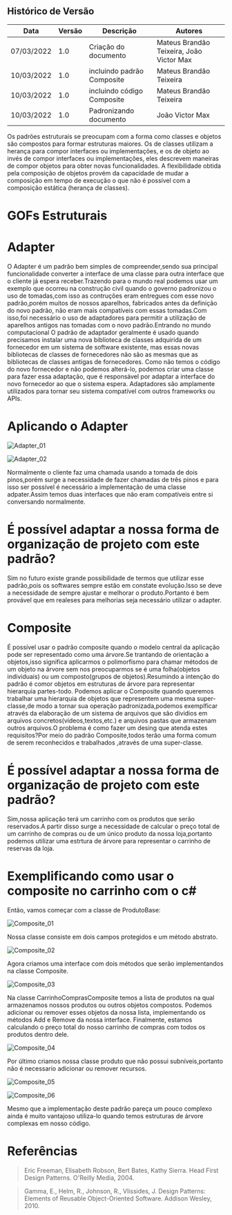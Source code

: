 ## Histórico de Versão

| Data | Versão | Descrição | Autores |
| -------- | -------- | -------- | ---|
| 07/03/2022     |  1.0  | Criação do documento  | Mateus Brandão Teixeira, João Victor Max
| 10/03/2022     |  1.0  | incluindo padrão Composite | Mateus Brandão Teixeira
 10/03/2022     |  1.0  | incluindo código Composite | Mateus Brandão Teixeira
  10/03/2022     |  1.0  | Padronizando documento | João Victor Max

Os padrões estruturais se preocupam com a forma como classes e objetos são compostos para formar estruturas maiores. Os de classes utilizam a herança para compor interfaces ou implementações, e os de objeto ao invés de compor interfaces ou implementações, eles descrevem maneiras de compor objetos para obter novas funcionalidades. A flexibilidade obtida pela composição de objetos provém da capacidade de mudar a composição em tempo de execução o que não é possível com a composição estática (herança de classes).

# GOFs Estruturais

# Adapter 
O Adapter é um padrão bem simples de compreender,sendo sua principal funcionalidade converter a interface de uma classe para outra interface que o cliente já espera receber.Trazendo para o mundo real podemos usar um exemplo que ocorreu na construção civil quando o governo padronizou o uso de tomadas,com isso as contruções eram entregues com esse novo padrão,porém muitos de nossos aparelhos, fabricados antes da definição do novo padrão, não eram mais compatíveis com essas tomadas.Com isso,foi necessário o uso de adaptadores para permitir a utilização de aparelhos antigos nas tomadas com o novo padrão.Entrando no mundo computacional O padrão de adaptador geralmente é usado quando precisamos instalar uma nova biblioteca de classes adquirida de um fornecedor em um sistema de software existente, mas essas novas bibliotecas de classes de fornecedores não são as mesmas que as bibliotecas de classes antigas de fornecedores. Como não temos o código do novo fornecedor e não podemos alterá-lo, podemos criar uma classe para fazer essa adaptação, que é responsável por adaptar a interface do novo fornecedor ao que o sistema espera. Adaptadores são amplamente utilizados para tornar seu sistema compatível com outros frameworks ou APIs.

# Aplicando o Adapter

![Adapter_01](../padrao/imagens/Adapter_01.PNG)

![Adapter_02](../padrao/imagens/Adapter_02.PNG)

Normalmente o cliente faz uma chamada usando a tomada de dois pinos,porém surge a necessidade de fazer chamadas de três pinos e para isso ser possível é necessário a implementação de uma classe adpater.Assim temos duas interfaces que não eram compatíveis entre si conversando normalmente.

# É possível adaptar a nossa forma de organização de projeto com este padrão?
Sim no futuro existe grande possibilidade de termos que utilizar esse padrão,pois os softwares sempre estão em constate evolução.Isso se deve a necessidade de sempre ajustar e melhorar o produto.Portanto é bem provável que em realeses para melhorias seja necessário utilizar o adapter.

# Composite
É possível usar o padrão composite quando o modelo central da aplicação pode ser representado como uma árvore.Se trantando de orientação a objetos,isso significa aplicarmos o polimorfismo para chamar métodos de um objeto na árvore sem nos preocuparmos se é uma folha(objetos individuais) ou um composto(grupos de objetos).Resumindo a intenção do padrão é comor objetos em estruturas de árvore para representar hierarquia partes-todo.
Podemos aplicar o Composite quando queremos trabalhar uma hierarquia de objetos que representem uma mesma super-classe,de modo a tornar sua operação padronizada,podemos exemplficar através da elaboração de um sistema de arquivos que são dividios em arquivos concretos(vídeos,textos,etc.) e arquivos pastas que armazenam outros arquivos.O problema é como fazer um desing que atenda estes requisitos?Por meio do padrão Composite,todos terão uma forma comum de serem reconhecidos e trabalhados ,através de uma super-classe.

# É possível adaptar a nossa forma de organização de projeto com este padrão?
Sim,nossa aplicação terá um carrinho com os produtos que serão reservados.A partir disso surge a necessidade de calcular o preço total de um carrinho de compras ou de um único produto da nossa loja,portanto podemos utilizar uma estrtura de árvore para representar o carrinho de reservas da loja.

# Exemplificando como usar o composite no carrinho com o c#
Então, vamos começar com a classe de ProdutoBase:

![Composite_01](../padrao/imagens/Composite_01.PNG)

Nossa classe consiste em dois campos protegidos e um método abstrato.

![Composite_02](../padrao/imagens/Composite_02.PNG)

Agora criamos uma interface com dois métodos que serão implementandos na classe Composite.

![Composite_03](../padrao/imagens/Composite_03.PNG)

Na classe CarrinhoComprasComposite  temos a lista de produtos na qual armazenamos nossos produtos ou outros objetos compostos. Podemos adicionar ou remover esses objetos da nossa lista, implementando os métodos Add e Remove da nossa interface. Finalmente, estamos calculando o preço total do nosso carrinho de compras com todos os produtos dentro dele.

![Composite_04](../padrao/imagens/Composite_04.PNG)

Por último criamos nossa classe produto que não possui subníveis,portanto não é necessario adicionar ou remover recursos.

![Composite_05](../padrao/imagens/Composite_05.PNG)

![Composite_06](../padrao/imagens/Composite_06.PNG)

Mesmo que a implementação deste padrão pareça um pouco complexo ainda é muito vantajoso utiliza-lo quando temos estruturas de árvore complexas em nosso código.

# Referências

>Eric Freeman, Elisabeth Robson, Bert Bates, Kathy Sierra. Head First Design Patterns. O'Reilly Media, 2004.

>Gamma, E., Helm, R., Johnson, R., Vlissides, J. Design Patterns: Elements of Reusable Object-Oriented Software. Addison Wesley, 2010.


